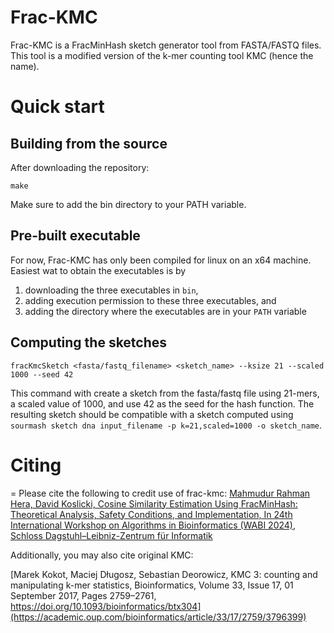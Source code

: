 Frac-KMC
=
Frac-KMC is a FracMinHash sketch generator tool from FASTA/FASTQ files. This tool is a modified version of the k-mer counting tool KMC (hence the name). 

Quick start
=

## Building from the source
After downloading the repository:
```
make
```
Make sure to add the bin directory to your PATH variable.

## Pre-built executable
For now, Frac-KMC has only been compiled for linux on an x64 machine. Easiest wat to obtain the executables is by
1. downloading the three executables in `bin`,
1. adding execution permission to these three executables, and
1. adding the directory where the executables are in your `PATH` variable

## Computing the sketches
```
fracKmcSketch <fasta/fastq_filename> <sketch_name> --ksize 21 --scaled 1000 --seed 42
```
This command with create a sketch from the fasta/fastq file using 21-mers, a scaled value of 1000, and use 42 as the seed for the hash function. The resulting sketch should be compatible with a sketch computed using `sourmash sketch dna input_filename -p k=21,scaled=1000 -o sketch_name`.


# Citing
=
Please cite the following to credit use of frac-kmc:
[Mahmudur Rahman Hera, David Koslicki, Cosine Similarity Estimation Using FracMinHash: Theoretical Analysis, Safety Conditions, and Implementation, In 24th International Workshop on Algorithms in Bioinformatics (WABI 2024), Schloss Dagstuhl–Leibniz-Zentrum für Informatik
](https://drops.dagstuhl.de/entities/document/10.4230/LIPIcs.WABI.2024.6)

Additionally, you may also cite original KMC:

[Marek Kokot, Maciej Długosz, Sebastian Deorowicz, KMC 3: counting and manipulating k-mer statistics, Bioinformatics, Volume 33, Issue 17, 01 September 2017, Pages 2759–2761, https://doi.org/10.1093/bioinformatics/btx304](https://academic.oup.com/bioinformatics/article/33/17/2759/3796399)